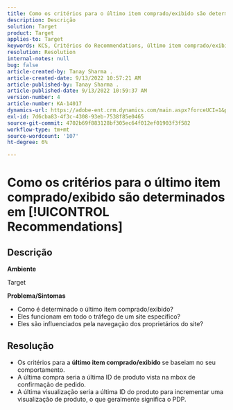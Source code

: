 ```yaml
---
title: Como os critérios para o último item comprado/exibido são determinados em [!UICONTROL Recommendations]
description: Descrição
solution: Target
product: Target
applies-to: Target
keywords: KCS, Critérios do Recommendations, último item comprado/exibido
resolution: Resolution
internal-notes: null
bug: false
article-created-by: Tanay Sharma .
article-created-date: 9/13/2022 10:57:21 AM
article-published-by: Tanay Sharma .
article-published-date: 9/13/2022 10:59:37 AM
version-number: 4
article-number: KA-14017
dynamics-url: https://adobe-ent.crm.dynamics.com/main.aspx?forceUCI=1&pagetype=entityrecord&etn=knowledgearticle&id=99a986d1-5233-ed11-9db1-002248086735
exl-id: 7d6cba83-4f3c-4308-93eb-7538f85e0465
source-git-commit: 4702b69f883128bf305ec64f012ef01903f3f582
workflow-type: tm+mt
source-wordcount: '107'
ht-degree: 6%

---
```


# Como os critérios para o último item comprado/exibido são determinados em [!UICONTROL Recommendations]

## Descrição


<b>Ambiente</b>

Target



<b>Problema/Sintomas</b>

- Como é determinado o último item comprado/exibido?
- Eles funcionam em todo o tráfego de um site específico?
- Eles são influenciados pela navegação dos proprietários do site?





## Resolução


- Os critérios para a <b>último item comprado/exibido </b>se baseiam no seu comportamento.
- A última compra seria a última ID de produto vista na mbox de confirmação de pedido.
- A última visualização seria a última ID do produto para incrementar uma visualização de produto, o que geralmente significa o PDP.
